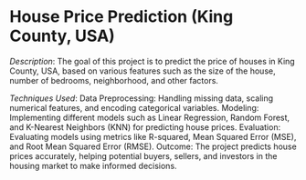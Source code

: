 # House Price Prediction (King County, USA)
*Description*: The goal of this project is to predict the price of houses in King County, USA, based on various features such as the size of the house, number of bedrooms, neighborhood, and other factors.

*Techniques Used*:
Data Preprocessing: Handling missing data, scaling numerical features, and encoding categorical variables.
Modeling: Implementing different models such as Linear Regression, Random Forest, and K-Nearest Neighbors (KNN) for predicting house prices.
Evaluation: Evaluating models using metrics like R-squared, Mean Squared Error (MSE), and Root Mean Squared Error (RMSE).
Outcome: The project predicts house prices accurately, helping potential buyers, sellers, and investors in the housing market to make informed decisions.

